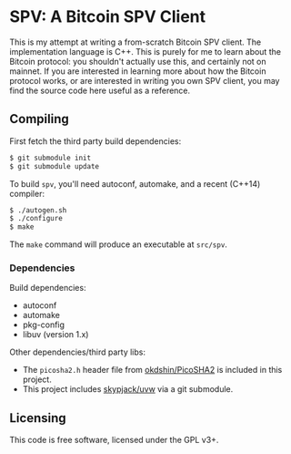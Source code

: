 # SPV: A Bitcoin SPV Client

This is my attempt at writing a from-scratch Bitcoin SPV client. The
implementation language is C++. This is purely for me to learn about the Bitcoin
protocol: you shouldn't actually use this, and certainly not on mainnet. If you
are interested in learning more about how the Bitcoin protocol works, or are
interested in writing you own SPV client, you may find the source code here
useful as a reference.

## Compiling

First fetch the third party build dependencies:

```bash
$ git submodule init
$ git submodule update
```

To build `spv`, you'll need autoconf, automake, and a recent (C++14) compiler:

```bash
$ ./autogen.sh
$ ./configure
$ make
```

The `make` command will produce an executable at `src/spv`.

### Dependencies

Build dependencies:

 * autoconf
 * automake
 * pkg-config
 * libuv (version 1.x)

Other dependencies/third party libs:

 * The `picosha2.h` header file from
   [okdshin/PicoSHA2](https://github.com/okdshin/PicoSHA2) is included in this
   project.
 * This project includes [skypjack/uvw](https://github.com/skypjack/uvw) via a
   git submodule.

## Licensing

This code is free software, licensed under the GPL v3+.
